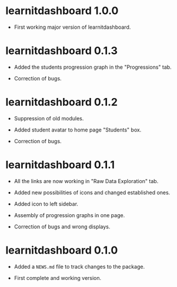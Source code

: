# learnitdashboard 1.0.0

* First working major version of learnitdashboard.

# learnitdashboard 0.1.3

* Added the students progression graph in the "Progressions" tab.

* Correction of bugs.

# learnitdashboard 0.1.2

* Suppression of old modules.

* Added student avatar to home page "Students" box.

* Correction of bugs.

# learnitdashboard 0.1.1

* All the links are now working in "Raw Data Exploration" tab.

* Added new possibilities of icons and changed established ones. 

* Added icon to left sidebar.

* Assembly of progression graphs in one page.

* Correction of bugs and wrong displays.

# learnitdashboard 0.1.0

* Added a `NEWS.md` file to track changes to the package.

* First complete and working version.
